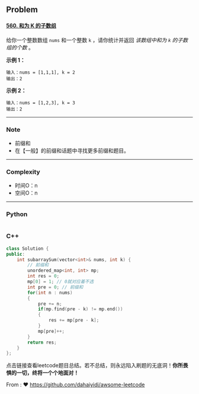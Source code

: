 ## Problem

#### [560. 和为 K 的子数组](https://leetcode.cn/problems/subarray-sum-equals-k/)

给你一个整数数组 `nums` 和一个整数 `k` ，请你统计并返回 *该数组中和为 `k` 的子数组的个数* 。

 

**示例 1：**

```
输入：nums = [1,1,1], k = 2
输出：2
```

**示例 2：**

```
输入：nums = [1,2,3], k = 3
输出：2
```

 

------

### Note

- 前缀和
- 在【一般】的前缀和话题中寻找更多前缀和题目。


------

### Complexity

- 时间O：n
- 空间O：n

------

### Python

```python

```

### C++

```C++
class Solution {
public:
    int subarraySum(vector<int>& nums, int k) {
        // 前缀和
        unordered_map<int, int> mp;
        int res = 0;
        mp[0] = 1; // 0就对应着不选
        int pre = 0; // 前缀和
        for(int n : nums)
        {
            pre += n;
            if(mp.find(pre - k) != mp.end())
            {
                res += mp[pre - k];
            }
            mp[pre]++;
        }
        return res;
    }
};
```

点击链接查看leetcode题目总结。若不总结，则永远陷入刷题的无底洞！**你所畏惧的一切，终将一个个地面对！**

From : :heart: https://github.com/dahaiyidi/awsome-leetcode
